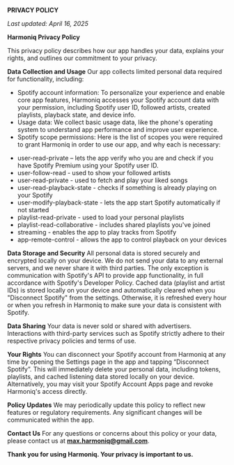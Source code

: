 **PRIVACY POLICY**

*Last updated: April 16, 2025*

**Harmoniq Privacy Policy**

This privacy policy describes how our app handles your data, explains your rights, and outlines our commitment to your privacy.

**Data Collection and Usage**
Our app collects limited personal data required for functionality, including:
- Spotify account information: To personalize your experience and enable core app features, Harmoniq accesses your Spotify account data with your permission, including Spotify user ID, followed artists, created playlists, playback state, and device info.
- Usage data: We collect basic usage data, like the phone's operating system to understand app performance and improve user experience.
- Spotify scope permissions: Here is the list of scopes you were required to grant Harmoniq in order to use our app, and why each is necessary:
* user-read-private – lets the app verify who you are and check if you have Spotify Premium using your Spotify user ID.
* user-follow-read - used to show your followed artists
* user-read-private - used to fetch and play your liked songs
* user-read-playback-state - checks if something is already playing on your Spotify
* user-modify-playback-state - lets the app start Spotify automatically if not started
* playlist-read-private - used to load your personal playlists
* playlist-read-collaborative - includes shared playlists you've joined
* streaming - enables the app to play tracks from Spotify
* app-remote-control - allows the app to control playback on your devices

**Data Storage and Security**
All personal data is stored securely and encrypted locally on your device. We do not send your data to any external servers, and we never share it with third parties. The only exception is communication with Spotify's API to provide app functionality, in full accordance with Spotify's Developer Policy. Cached data (playlist and artist IDs) is stored locally on your device and automatically cleared when you "Disconnect Spotify" from the settings. Otherwise, it is refreshed every hour or when you refresh in Harmoniq to make sure your data is consistent with Spotify.

**Data Sharing**
Your data is never sold or shared with advertisers. Interactions with third-party services such as Spotify strictly adhere to their respective privacy policies and terms of use.

**Your Rights**
You can disconnect your Spotify account from Harmoniq at any time by opening the Settings page in the app and tapping “Disconnect Spotify”. This will immediately delete your personal data, including tokens, playlists, and cached listening data stored locally on your device. Alternatively, you may visit your Spotify Account Apps page and revoke Harmoniq's access directly. 

**Policy Updates**
We may periodically update this policy to reflect new features or regulatory requirements. Any significant changes will be communicated within the app.

**Contact Us**
For any questions or concerns about this policy or your data, please contact us at **max.harmoniq@gmail.com**.

**Thank you for using Harmoniq. Your privacy is important to us.**
